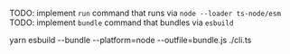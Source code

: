 TODO: implement `run` command that runs via `node --loader ts-node/esm`
TODO: implement `bundle` command that bundles via `esbuild`

yarn esbuild --bundle --platform=node --outfile=bundle.js ./cli.ts
